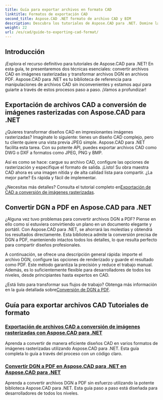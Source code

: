 ```yaml
---
title: Guía para exportar archivos en formato CAD
linktitle: Formatos de exportación CAD
second_title: Aspose.CAD .NET formato de archivo CAD y BIM
description: Descubra los tutoriales de Aspose.CAD para .NET. Domine la exportación de archivos CAD, la conversión de CAD a imágenes rasterizadas y la transformación de DGN a PDF sin esfuerzo.
weight: 22
url: /es/cad/guide-to-exporting-cad-format/
---
```

## Introducción

¡Explora el recurso definitivo para tutoriales de Aspose.CAD para .NET! En esta guía, te presentaremos dos técnicas esenciales: convertir archivos CAD en imágenes rasterizadas y transformar archivos DGN en archivos PDF. Aspose.CAD para .NET es tu biblioteca de referencia para manipulaciones de archivos CAD sin inconvenientes y estamos aquí para guiarte a través de estos procesos paso a paso. ¡Vamos a profundizar!

## Exportación de archivos CAD a conversión de imágenes rasterizadas con Aspose.CAD para .NET  
¿Quieres transformar diseños CAD en impresionantes imágenes rasterizadas? Imagínate lo siguiente: tienes un diseño CAD complejo, pero tu cliente quiere una vista previa JPEG simple. Aspose.CAD para .NET facilita esta tarea. Con su potente API, puedes exportar archivos CAD como DWG o DXF a formatos como JPEG, PNG y BMP.  

Así es como se hace: cargue su archivo CAD, configure las opciones de rasterización y especifique el formato de salida. ¡Listo! Su obra maestra CAD ahora es una imagen nítida y de alta calidad lista para compartir. ¿La mejor parte? Es rápida y fácil de implementar.  

 ¿Necesitas más detalles? Consulta el tutorial completo en[Exportación de CAD a conversión de imágenes rasterizadas](./export-cad-to-raster-image-conversion/).  

## Convertir DGN a PDF en Aspose.CAD para .NET  
¿Alguna vez tuvo problemas para convertir archivos DGN a PDF? Piense en ello como si estuviera convirtiendo un plano en un documento elegante y portátil. Con Aspose.CAD para .NET, se ahorrará las molestias y obtendrá los resultados directamente. Esta biblioteca admite la conversión precisa de DGN a PDF, manteniendo intactos todos los detalles, lo que resulta perfecto para compartir diseños profesionales.  

A continuación, se ofrece una descripción general rápida: importe el archivo DGN, configure las opciones de renderizado y guarde el resultado como PDF. Este método garantiza la precisión y reduce el trabajo manual. Además, es lo suficientemente flexible para desarrolladores de todos los niveles, desde principiantes hasta expertos en CAD.  

¿Está listo para transformar sus flujos de trabajo? Obtenga más información en la guía detallada sobre[Conversión de DGN a PDF](./convert-dgn-to-pdf/).  

## Guía para exportar archivos CAD Tutoriales de formato
### [Exportación de archivos CAD a conversión de imágenes rasterizadas con Aspose.CAD para .NET](./export-cad-to-raster-image-conversion/)
Aprenda a convertir de manera eficiente diseños CAD en varios formatos de imágenes rasterizadas utilizando Aspose.CAD para .NET. Esta guía completa lo guía a través del proceso con un código claro.
### [Convertir DGN a PDF en Aspose.CAD para .NET en Aspose.CAD para .NET](./convert-dgn-to-pdf/)
Aprenda a convertir archivos DGN a PDF sin esfuerzo utilizando la potente biblioteca Aspose.CAD para .NET. Esta guía paso a paso está diseñada para desarrolladores de todos los niveles.
